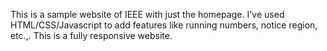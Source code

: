 This is a sample website of IEEE with just the homepage.
I've used HTML/CSS/Javascript to add features like running numbers, notice region, etc.,.
This is a fully responsive website.
